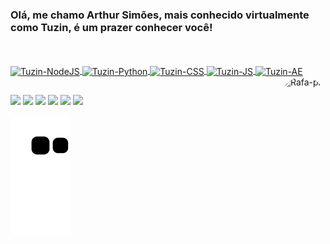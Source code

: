 ### Olá, me chamo Arthur Simões, mais conhecido virtualmente como Tuzin, é um prazer conhecer você!

<div align="left">
  <a href="https://github.com/arthursiimoes">
  <img height="275em" src=""/>
</div>
<div style="display: inline_block"><br>
  <img align="center" alt="Tuzin-NodeJS" height="40" width="50" img src="https://cdn.jsdelivr.net/gh/devicons/devicon/icons/nodejs/nodejs-original.svg" />
  <img align="center" alt="Tuzin-Python" height="40" width="50" img src="https://cdn.jsdelivr.net/gh/devicons/devicon/icons/python/python-original.svg" />
  <img align="center" alt="Tuzin-CSS" height="40" width="50" img src="https://cdn.jsdelivr.net/gh/devicons/devicon/icons/css3/css3-original.svg" />
  <img align="center" alt="Tuzin-JS" height="40" width="50" img src="https://cdn.jsdelivr.net/gh/devicons/devicon/icons/javascript/javascript-original.svg" />
  <img align="center" alt="Tuzin-AE" height="40" width="50" img src="https://cdn.jsdelivr.net/gh/devicons/devicon/icons/aftereffects/aftereffects-original.svg" />
  <img align="right" alt="Rafa-pic" height="150" style="border-radius:50px;" src="https://cdn.discordapp.com/attachments/762765998419083303/1010649010991800471/Tuzin.png">
  </div>
  
  ##

 <div>
   <a href="https://instagram.com/arthursiimoes" target="_blank"><img src="https://img.shields.io/badge/Instagram-E4405F?style=for-the-badge&logo=instagram&logoColor=white" target="_blank"></a>
   <a href="https://twitter.com/arthursiimoes" target="_blank"><img src="https://img.shields.io/badge/Twitter-1DA1F2?style=for-the-badge&logo=twitter&logoColor=white" target="_blank"></a>
   <a href="https://www.youtube.com/channel/UCk12Y-IFeTPwEndFaoyeRIA" target="_blank"><img src="https://img.shields.io/badge/YouTube-FF0000?style=for-the-badge&logo=youtube&logoColor=white" target="_blank"></a>
   <a href="https://www.twitch.tv/arthursiimoes" target="_blank"><img src="https://img.shields.io/badge/Twitch-9146FF?style=for-the-badge&logo=twitch&logoColor=white" target="_blank"></a>
   <a href="https://discord.gg/rvWbD5c" target="_blank"><img src="https://img.shields.io/badge/Discord-7289DA?style=for-the-badge&logo=discord&logoColor=white" target="_blank"></a>
   <a href="https://steamcommunity.com/id/arthursiimoes" target="_blank"><img src="https://img.shields.io/badge/Steam-000000?style=for-the-badge&logo=steam&logoColor=white" target="_blank"></a>

  ![Snake animation](https://github.com/arthursiimoes/arthursiimoes/blob/output/github-contribution-grid-snake.svg)
 
</div>

